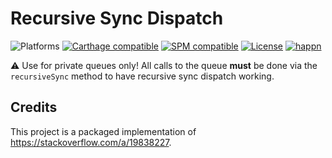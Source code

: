 # Recursive Sync Dispatch
![Platforms](https://img.shields.io/badge/platform-macOS%20|%20iOS%20|%20tvOS%20|%20watchOS%20|%20Linux-lightgrey.svg?style=flat) [![Carthage compatible](https://img.shields.io/badge/carthage-compatible-4BC51D.svg?style=flat)](https://github.com/Carthage/Carthage) [![SPM compatible](https://img.shields.io/badge/SPM-compatible-E05C43.svg?style=flat)](https://swift.org/package-manager/) [![License](https://img.shields.io/github/license/happn-tech/RecursiveSyncDispatch.svg)](License.txt) [![happn](https://img.shields.io/badge/from-happn-0087B4.svg?style=flat)](https://happn.com)

⚠️ Use for private queues only! All calls to the queue **must** be done via the
`recursiveSync` method to have recursive sync dispatch working.

## Credits
This project is a packaged implementation of https://stackoverflow.com/a/19838227.
